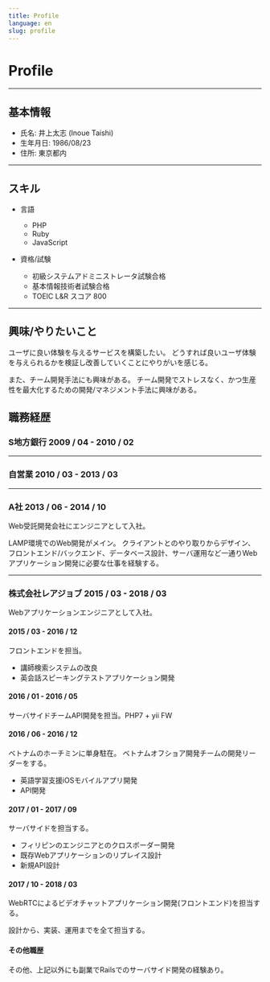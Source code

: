```yaml
---
title: Profile
language: en
slug: profile
---
```


# Profile

---

## 基本情報

- 氏名: 井上太志 (Inoue Taishi)
- 生年月日: 1986/08/23
- 住所: 東京都内

---

## スキル

- 言語
  - PHP
  - Ruby
  - JavaScript

- 資格/試験
  - 初級システムアドミニストレータ試験合格
  - 基本情報技術者試験合格
  - TOEIC L&R スコア 800

---

## 興味/やりたいこと

ユーザに良い体験を与えるサービスを構築したい。
どうすれば良いユーザ体験を与えられるかを検証し改善していくことにやりがいを感じる。

また、チーム開発手法にも興味がある。
チーム開発でストレスなく、かつ生産性を最大化するための開発/マネジメント手法に興味がある。

## 職務経歴

### S地方銀行 2009 / 04 - 2010 / 02

---

### 自営業 2010 / 03 - 2013 / 03

---

### A社 2013 / 06 - 2014 / 10

Web受託開発会社にエンジニアとして入社。

LAMP環境でのWeb開発がメイン。
クライアントとのやり取りからデザイン、フロントエンド/バックエンド、データベース設計、サーバ運用など一通りWebアプリケーション開発に必要な仕事を経験する。

---

### 株式会社レアジョブ 2015 / 03 - 2018 / 03

Webアプリケーションエンジニアとして入社。

####  2015 / 03 - 2016 / 12
フロントエンドを担当。

- 講師検索システムの改良
- 英会話スピーキングテストアプリケーション開発

#### 2016 / 01 - 2016 / 05
サーバサイドチームAPI開発を担当。PHP7 + yii FW

#### 2016 / 06 - 2016 / 12
ベトナムのホーチミンに単身駐在。
ベトナムオフショア開発チームの開発リーダーをする。

- 英語学習支援iOSモバイルアプリ開発
- API開発

#### 2017 / 01 - 2017 / 09
サーバサイドを担当する。

- フィリピンのエンジニアとのクロスボーダー開発
- 既存Webアプリケーションのリプレイス設計
- 新規API設計

#### 2017 / 10 - 2018 / 03

WebRTCによるビデオチャットアプリケーション開発(フロントエンド)を担当する。

設計から、実装、運用までを全て担当する。


#### その他職歴

その他、上記以外にも副業でRailsでのサーバサイド開発の経験あり。
